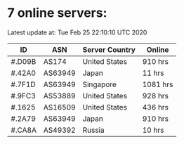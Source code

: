 # 7 online servers:

Latest update at: Tue Feb 25 22:10:10 UTC 2020

| ID | ASN | Server Country | Online |
| -- | --- | -------------- | ------ |
| #.D09B | AS174 | United States | 910 hrs |
| #.42A0 | AS63949 | Japan | 11 hrs |
| #.7F1D | AS63949 | Singapore | 1081 hrs |
| #.9FC3 | AS53889 | United States | 928 hrs |
| #.1625 | AS16509 | United States | 436 hrs |
| #.2A79 | AS63949 | Japan | 910 hrs |
| #.CA8A | AS49392 | Russia | 10 hrs |

